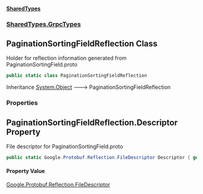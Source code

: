 #### [SharedTypes](index.md 'index')
### [SharedTypes.GrpcTypes](SharedTypes.GrpcTypes.md 'SharedTypes.GrpcTypes')

## PaginationSortingFieldReflection Class

Holder for reflection information generated from PaginationSortingField.proto

```csharp
public static class PaginationSortingFieldReflection
```

Inheritance [System.Object](https://docs.microsoft.com/en-us/dotnet/api/System.Object 'System.Object') &#129106; PaginationSortingFieldReflection
### Properties

<a name='SharedTypes.GrpcTypes.PaginationSortingFieldReflection.Descriptor'></a>

## PaginationSortingFieldReflection.Descriptor Property

File descriptor for PaginationSortingField.proto

```csharp
public static Google.Protobuf.Reflection.FileDescriptor Descriptor { get; }
```

#### Property Value
[Google.Protobuf.Reflection.FileDescriptor](https://docs.microsoft.com/en-us/dotnet/api/Google.Protobuf.Reflection.FileDescriptor 'Google.Protobuf.Reflection.FileDescriptor')